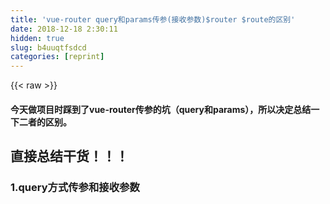 ```yaml
---
title: 'vue-router query和params传参(接收参数)$router $route的区别' 
date: 2018-12-18 2:30:11
hidden: true
slug: b4uuqtfsdcd
categories: [reprint]
---
```


{{< raw >}}

                    
<h4>今天做项目时踩到了vue-router传参的坑（query和params），所以决定总结一下二者的区别。</h4>
<h2 id="articleHeader0">直接总结干货！！！</h2>
<h3 id="articleHeader1">1.query方式传参和接收参数</h3>
<div class="widget-codetool" style="display:none;">
      <div class="widget-codetool--inner">
      <span class="selectCode code-tool" data-toggle="tooltip" data-placement="top" title="" data-original-title="全选"></span>
      <span type="button" class="copyCode code-tool" data-toggle="tooltip" data-placement="top" data-clipboard-text="传参: 
this.$router.push({
        path:'/xxx'
        query:{
          id:id
        }
      })
  
接收参数:
this.$route.query.id" title="" data-original-title="复制"></span>
      <span type="button" class="saveToNote code-tool" data-toggle="tooltip" data-placement="top" title="" data-original-title="放进笔记"></span>
      </div>
      </div><pre class="hljs stylus"><code>传参: 
this.<span class="hljs-variable">$router</span>.push({
        path:<span class="hljs-string">'/xxx'</span>
        query:{
          id:id
        }
      })
  
接收参数:
this.<span class="hljs-variable">$route</span><span class="hljs-selector-class">.query</span><span class="hljs-selector-class">.id</span></code></pre>
<p><code>注意:传参是this.$router,接收参数是this.$route,这里千万要看清了！！！</code><br><br><strong> this.$router 和this.$route有何区别？</strong><br>在控制台打印两者可以很明显的看出两者的一些区别：</p>
<p><span class="img-wrap"><img data-src="/img/bVbbI7f?w=652&amp;h=425" src="https://static.alili.tech/img/bVbbI7f?w=652&amp;h=425" alt="clipboard.png" title="clipboard.png" style="cursor: pointer; display: inline;"></span></p>
<ul>
<li>1.$router为VueRouter实例，想要导航到不同URL，则使用$router.push方法</li>
<li>2.$route为当前router跳转对象，里面可以获取name、path、query、params等</li>
</ul>
<h3 id="articleHeader2">2.params方式传参和接收参数</h3>
<div class="widget-codetool" style="display:none;">
      <div class="widget-codetool--inner">
      <span class="selectCode code-tool" data-toggle="tooltip" data-placement="top" title="" data-original-title="全选"></span>
      <span type="button" class="copyCode code-tool" data-toggle="tooltip" data-placement="top" data-clipboard-text="传参: 
this.$router.push({
        name:'xxx'
        params:{
          id:id
        }
      })
  
接收参数:
this.$route.params.id" title="" data-original-title="复制"></span>
      <span type="button" class="saveToNote code-tool" data-toggle="tooltip" data-placement="top" title="" data-original-title="放进笔记"></span>
      </div>
      </div><pre class="hljs stylus"><code>传参: 
this.<span class="hljs-variable">$router</span>.push({
        name:<span class="hljs-string">'xxx'</span>
        params:{
          id:id
        }
      })
  
接收参数:
this.<span class="hljs-variable">$route</span><span class="hljs-selector-class">.params</span><span class="hljs-selector-class">.id</span></code></pre>
<p><code>注意:params传参，push里面只能是 name:'xxxx',不能是path:'/xxx',因为params只能用name来引入路由，如果这里写成了path，接收参数页面会是undefined！！！</code></p>
<h3 id="articleHeader3">另外，二者还有点区别，直白的来说query相当于get请求，页面跳转的时候，可以在地址栏看到请求参数，而params相当于post请求，参数不会再地址栏中显示</h3>
<p><span class="img-wrap"><img data-src="/img/remote/1460000013825226?w=700&amp;h=940" src="https://static.alili.tech/img/remote/1460000013825226?w=700&amp;h=940" alt="加油" title="加油" style="cursor: pointer; display: inline;"></span></p>
<p><strong>vue的自学之路还得继续走，坑还会继续踩，下一个坑会是神马...</strong></p>

                
{{< /raw >}}

# 版权声明
本文资源来源互联网，仅供学习研究使用，版权归该资源的合法拥有者所有，

本文仅用于学习、研究和交流目的。转载请注明出处、完整链接以及原作者。

原作者若认为本站侵犯了您的版权，请联系我们，我们会立即删除！

## 原文标题
vue-router query和params传参(接收参数)$router $route的区别

## 原文链接
[https://segmentfault.com/a/1190000012735168](https://segmentfault.com/a/1190000012735168)

